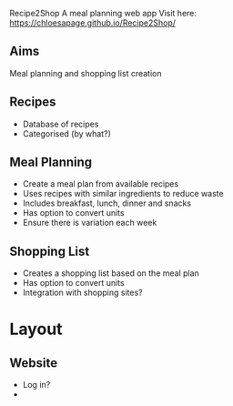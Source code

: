 Recipe2Shop
A meal planning web app
Visit here: https://chloesapage.github.io/Recipe2Shop/

## Aims

Meal planning and shopping list creation  

## Recipes

- Database of recipes
- Categorised (by what?)

## Meal Planning

- Create a meal plan from available recipes
- Uses recipes with similar ingredients to reduce waste
- Includes breakfast, lunch, dinner and snacks
- Has option to convert units
- Ensure there is variation each week

## Shopping List

- Creates a shopping list based on the meal plan
- Has option to convert units
- Integration with shopping sites?

# Layout

## Website

- Log in?
- 
